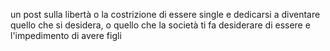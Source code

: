 un post sulla libertà o la costrizione di essere single e dedicarsi a diventare quello 
che si desidera, o quello che la società ti fa desiderare di essere e l'impedimento di 
avere figli